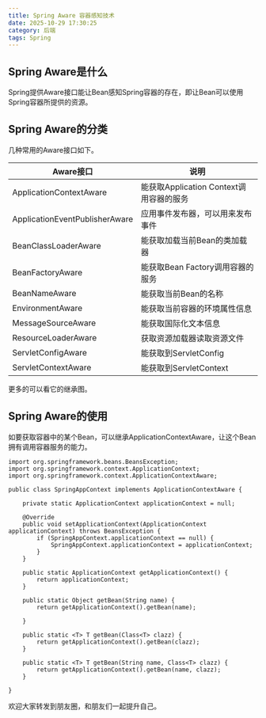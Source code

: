 ```yaml
---
title: Spring Aware 容器感知技术
date: 2025-10-29 17:30:25
category: 后端
tags: Spring
---
```


## Spring Aware是什么

Spring提供Aware接口能让Bean感知Spring容器的存在，即让Bean可以使用Spring容器所提供的资源。

## Spring Aware的分类

几种常用的Aware接口如下。

Aware接口 | 说明
---|---
ApplicationContextAware | 能获取Application Context调用容器的服务
ApplicationEventPublisherAware | 应用事件发布器，可以用来发布事件
BeanClassLoaderAware | 能获取加载当前Bean的类加载器
BeanFactoryAware | 能获取Bean Factory调用容器的服务
BeanNameAware | 能获取当前Bean的名称
EnvironmentAware | 能获取当前容器的环境属性信息
MessageSourceAware | 能获取国际化文本信息
ResourceLoaderAware | 获取资源加载器读取资源文件
ServletConfigAware | 能获取到ServletConfig
ServletContextAware | 能获取到ServletContext

更多的可以看它的继承图。

## Spring Aware的使用

如要获取容器中的某个Bean，可以继承ApplicationContextAware，让这个Bean拥有调用容器服务的能力。

```
import org.springframework.beans.BeansException;
import org.springframework.context.ApplicationContext;
import org.springframework.context.ApplicationContextAware;

public class SpringAppContext implements ApplicationContextAware {

	private static ApplicationContext applicationContext = null;

	@Override
	public void setApplicationContext(ApplicationContext applicationContext) throws BeansException {
		if (SpringAppContext.applicationContext == null) {
			SpringAppContext.applicationContext = applicationContext;
		}
	}

	public static ApplicationContext getApplicationContext() {
		return applicationContext;
	}

	public static Object getBean(String name) {
		return getApplicationContext().getBean(name);

	}

	public static <T> T getBean(Class<T> clazz) {
		return getApplicationContext().getBean(clazz);
	}

	public static <T> T getBean(String name, Class<T> clazz) {
		return getApplicationContext().getBean(name, clazz);
	}

}
```

欢迎大家转发到朋友圈，和朋友们一起提升自己。